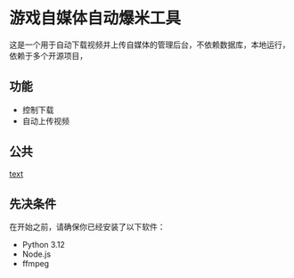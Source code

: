 # 游戏自媒体自动爆米工具

这是一个用于自动下载视频并上传自媒体的管理后台，不依赖数据库，本地运行，依赖于多个开源项目，

## 功能

- 控制下载
- 自动上传视频

## 公共
[text](gameActivityBackEnd/jsonFile/accountList.json)


## 先决条件

在开始之前，请确保你已经安装了以下软件：

- Python 3.12
- Node.js
- ffmpeg

